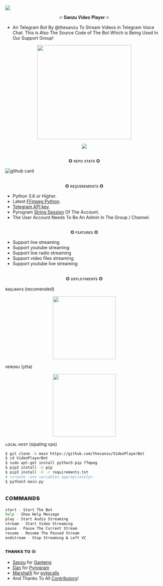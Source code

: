 <img src="https://user-images.githubusercontent.com/73097560/115834477-dbab4500-a447-11eb-908a-139a6edaec5c.gif">

<p align="center">🔥 𝐒𝐚𝐧𝐳𝐮 𝐕𝐢𝐝𝐞𝐨 𝐏𝐥𝐚𝐲𝐞𝐫 🔥</p>

- An Telegram Bot By @thesanzu To Stream Videos in Telegram Voice Chat. This is Also The Source Code of The Bot Which is Being Used In Our Support Group!

<p align="center"><a href="https://t.me/TheSanzuXD"><img src="https://telegra.ph/file/f7a29d160344e921be17b.jpg" width="300"></a></p>
<p align="center">
    <a href="https://www.python.org/" alt="made-with-python"> <img src="https://img.shields.io/badge/Made%20with-Python-black.svg?style=flat-square&logo=python&logoColor=blue&color=red" /></a>

##
<p align="center"> ✪ ʀᴇᴘᴏ sᴛᴀᴛs ✪ </p>


![github card](https://github-readme-stats.vercel.app/api/pin/?username=thesanzu&repo=VideoPlayerBot&theme=dark)

##
<p align="center"> ✪ ʀᴇǫᴜɪʀᴇᴍᴇɴᴛs ✪ </p>

- Python 3.6 or Higher.
- Latest [FFmpeg Python](https://www.ffmpeg.org/).
- [Telegram API key](https://docs.pyrogram.org/intro/quickstart#enjoy-the-api).
- Pyrogram [String Session](http://t.me/genStr_robot) Of The Account.
- The User Account Needs To Be An Admin In The Group / Channel.

##
<p align="center"> ✪ ғᴇᴀᴛᴜʀᴇs ✪ </p>

- Support live streaming
- Support youtube streaming
- Support live radio streaming
- Support video files streaming
- Support youtube live streaming

##
<p align="center"> ✪ ᴅᴇᴘʟᴏʏᴍᴇɴᴛs ✪ </p>

ʀᴀɪʟᴡᴀʏs (recomended)
<p align="center"><a href="https://railway.app/new/template?template=https%3A%2F%2Fgithub.com%2Fthesanzu%2FVideoPlayerBot&envs=API_ID%2CAPI_HASH%2CBOT_TOKEN%2CSESSION_STRING%2CASSISTANT_NAME%2CSUDO_USERS%2CREPLY_MESSAGE%2CSUPPORT_GROUP%2CUPDATES_CHANNEL&optionalEnvs=REPLY_MESSAGE%2CSUPPORT_GROUP%2CUPDATES_CHANNEL&API_IDDesc=User+Account+Telegram+API_ID+get+it+from+my.telegram.org%2Fapps&API_HASHDesc=User+Account+Telegram+API_HASH+get+it+from+my.telegram.org%2Fapps&BOT_TOKENDesc=Your+Telegram+Bot+Token%2C+get+it+from+%40Botfather+XD&SESSION_STRINGDesc=Pyrogram+Session+String+of+User+Account%2C+get+it+from+%40genStr_robot&ASSISTANT_NAMEDesc=Your+Video+Player%27s+assistant+username+without+%40&SUDO_USERSDesc=ID+of+Sudo+Users+who+can+use+Admin+commands+%28for+multiple+users+seperated+by+space%29&REPLY_MESSAGEDesc=A+reply+message+to+those+who+message+the+USER+account+in+PM.+Make+it+blank+if+you+do+not+need+this+feature.&SUPPORT_GROUPDesc=Support+Group+username+without+%40+%5BLeave+this+if+you+don%27t+have+one%5D&UPDATES_CHANNELDesc=Updates+Channel+username+without+%40+%5BLeave+this+if+you+don%27t+have+one%5D&SUPPORT_GROUPDefault=Reyn0pe&UPDATES_CHANNELDefault=TheSanzuXD&REPLY_MESSAGEDefault=Hello+Sir%2C+I%27m+a+bot+to+stream+videos+on+telegram+voice+chat%2C+not+having+time+to+chat+with+you+%F0%9F%98%82%21&referralCode=SAFONE"><img src="https://img.shields.io/badge/Deploy%20To%20Railway-charcoal    ?style=for-the-badge&logo=railway" width="200""/></a></p>

ʜᴇʀᴏᴋᴜ (ytta)
<p align="center"><a href="https://heroku.com/deploy"> <img src="https://img.shields.io/badge/Deploy%20On%20Heroku-charcoal?style=for-the-badge&logo=heroku" width="200""/></a></p>

ʟᴏᴄᴀʟ ʜᴏsᴛ (sipaling vps)
```sh
$ git clone -b main https://github.com/thesanzu/VideoPlayerBot
$ cd VideoPlayerBot
$ sudo apt-get install python3-pip ffmpeg
$ pip3 install -U pip
$ pip3 install -U -r requirements.txt
# <create .env variables appropriately>
$ python3 main.py
```


## ᴄᴏᴍᴍᴀɴᴅs
```sh
start - Start The Bot
help - Show Help Message
play - Start Audio Streaming
stream - Start Video Streaming
pause - Pause The Current Stream
resume - Resume The Paused Stream
endstream - Stop Streaming & Left VC
```


### ᴛʜᴀɴᴋs ᴛᴏ 💥
*  [Sanzu](https://github.com/thesanzu) for [Ganteng](https://github.com/thesanzu/VideoPlayerBot) 
*  [Dan](https://github.com/delivrance) for [Pyrogram](https://github.com/pyrogram/pyrogram) 
*  [MarshalX](https://github.com/MarshalX) for [pytgcalls](https://github.com/MarshalX/tgcalls) 
*  And Thanks To All [Contributors](https://github.com/thesanzu/VideoPlayerBot/graphs/contributors)! 
